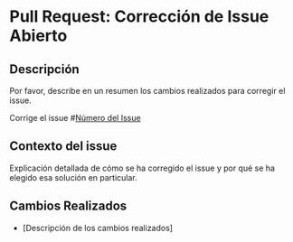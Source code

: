 # Pull Request: Corrección de Issue Abierto

## Descripción

Por favor, describe en un resumen los cambios realizados para corregir el issue.

Corrige el issue #[Número del Issue]()

## Contexto del issue

Explicación detallada de cómo se ha corregido el issue y por qué se ha elegido esa solución en particular.

## Cambios Realizados

- [Descripción de los cambios realizados]
